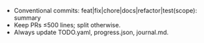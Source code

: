 - Conventional commits: feat|fix|chore|docs|refactor|test(scope): summary
- Keep PRs ≤500 lines; split otherwise.
- Always update TODO.yaml, progress.json, journal.md.
